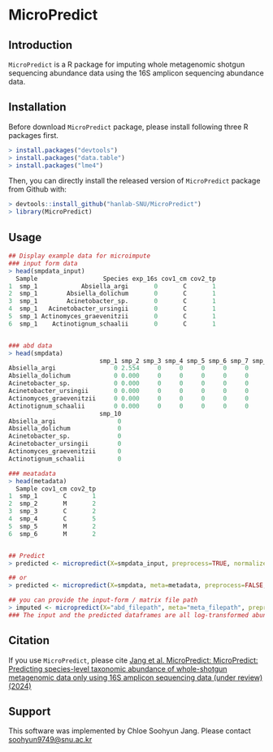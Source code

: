 MicroPredict
===================

Introduction
------------
`MicroPredict` is a R package for imputing whole metagenomic shotgun sequencing abundance data using the 16S amplicon sequencing abundance data.

Installation
------------
Before download `MicroPredict` package, please install following three R packages first.

``` r
> install.packages("devtools")
> install.packages("data.table")
> install.packages("lme4")
```

Then, you can directly install the released version of `MicroPredict` package from Github with:

``` r
> devtools::install_github("hanlab-SNU/MicroPredict")
> library(MicroPredict)
```

Usage
------------
``` r
## Display example data for microimpute 
### input form data
> head(smpdata_input)
  Sample                  Species exp_16s cov1_cm cov2_tp
1  smp_1            Absiella_argi       0       C       1
2  smp_1        Absiella_dolichum       0       C       1
3  smp_1        Acinetobacter_sp.       0       C       1
4  smp_1   Acinetobacter_ursingii       0       C       1
5  smp_1 Actinomyces_graevenitzii       0       C       1
6  smp_1    Actinotignum_schaalii       0       C       1


### abd data
> head(smpdata)
                         smp_1 smp_2 smp_3 smp_4 smp_5 smp_6 smp_7 smp_8 smp_9
Absiella_argi                0 2.554     0     0     0     0     0     0     0
Absiella_dolichum            0 0.000     0     0     0     0     0     0     0
Acinetobacter_sp.            0 0.000     0     0     0     0     0     0     0
Acinetobacter_ursingii       0 0.000     0     0     0     0     0     0     0
Actinomyces_graevenitzii     0 0.000     0     0     0     0     0     0     0
Actinotignum_schaalii        0 0.000     0     0     0     0     0     0     0
                         smp_10
Absiella_argi                 0
Absiella_dolichum             0
Acinetobacter_sp.             0
Acinetobacter_ursingii        0
Actinomyces_graevenitzii      0
Actinotignum_schaalii         0

### meatadata
> head(metadata)
  Sample cov1_cm cov2_tp
1  smp_1       C       1
2  smp_2       M       2
3  smp_3       C       2
4  smp_4       C       5
5  smp_5       M       2
6  smp_6       M       2


## Predict
> predicted <- micropredict(X=smpdata_input, preprocess=TRUE, normalized=TRUE)

## or
> predicted <- micropredict(X=smpdata, meta=metadata, preprocess=FALSE, normalized=FALSE) 

## you can provide the input-form / matrix file path
> imputed <- micropredict(X="abd_filepath", meta="meta_filepath", preprocess=FALSE, normalized=FALSE, sep=",") 
### The input and the predicted dataframes are all log-transformed abundances 

```


Citation
----------
If you use `MicroPredict`, please cite [Jang et al. MicroPredict: MicroPredict: Predicting species-level taxonomic abundance of whole-shotgun metagenomic data only using 16S amplicon sequencing data (under review) (2024)](www.)


Support
----------
This software was implemented by Chloe Soohyun Jang. Please contact soohyun9749@snu.ac.kr
